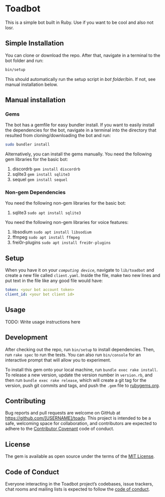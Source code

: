 # Toadbot

This is a simple bot built in Ruby. Use if you want to be cool and also not losr.

## Simple Installation
You can clone or download the repo.
After that, navigate in a terminal to the bot folder and run:
```bash
bin/setup
```
This should automatically run the setup script in *bot folder*/bin. If not, see manual installation below.

## Manual installation

### Gems
The bot has a gemfile for easy bundler install. If you want to easily install the dependencies for the bot, navigate in a terminal into the directory that resulted from cloning/downloading the bot and run:
```bash
sudo bundler install
```

Alternatively, you can install the gems manually.
You need the following gem libraries for the basic bot:
1. discordrb `gem install discordrb`
2. sqlite3 `gem install sqlite3`
3. sequel `gem install sequel`

### Non-gem Dependencies
You need the following non-gem libraries for the basic bot:
1. sqlite3 `sudo apt install sqlite3`

You need the following non-gem libraries for voice features:
1. libsodium `sudo apt install libsodium`
2. ffmpeg `sudo apt install ffmpeg`
3. frei0r-plugins `sudo apt install frei0r-plugins`

## Setup
When you have it on your *`computing device`*, navigate to `lib/toadbot` and create a new file called `client.yaml`. Inside the file, make two new lines and put text in the file like any good file would have:

```yaml
token: <your bot account token>
client_id: <your bot client id>
```

## Usage

TODO: Write usage instructions here

## Development

After checking out the repo, run `bin/setup` to install dependencies. Then, run `rake spec` to run the tests. You can also run `bin/console` for an interactive prompt that will allow you to experiment.

To install this gem onto your local machine, run `bundle exec rake install`. To release a new version, update the version number in `version.rb`, and then run `bundle exec rake release`, which will create a git tag for the version, push git commits and tags, and push the `.gem` file to [rubygems.org](https://rubygems.org).

## Contributing

Bug reports and pull requests are welcome on GitHub at https://github.com/[USERNAME]/toady. This project is intended to be a safe, welcoming space for collaboration, and contributors are expected to adhere to the [Contributor Covenant](http://contributor-covenant.org) code of conduct.

## License

The gem is available as open source under the terms of the [MIT License](http://opensource.org/licenses/MIT).

## Code of Conduct

Everyone interacting in the Toadbot project’s codebases, issue trackers, chat rooms and mailing lists is expected to follow the [code of conduct](https://github.com/[USERNAME]/toady/blob/master/CODE_OF_CONDUCT.md).
